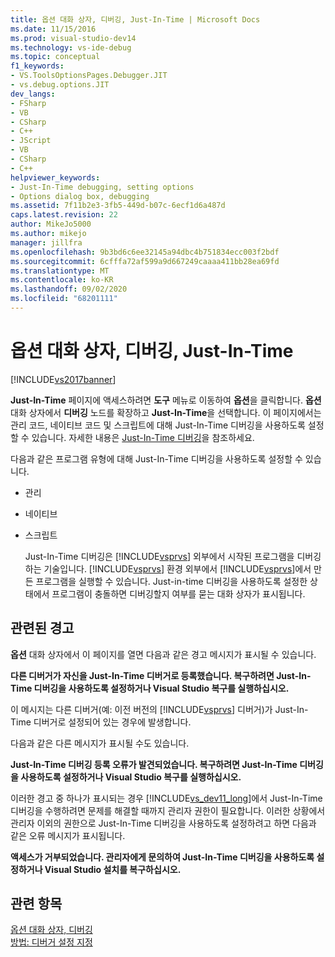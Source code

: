 ```yaml
---
title: 옵션 대화 상자, 디버깅, Just-In-Time | Microsoft Docs
ms.date: 11/15/2016
ms.prod: visual-studio-dev14
ms.technology: vs-ide-debug
ms.topic: conceptual
f1_keywords:
- VS.ToolsOptionsPages.Debugger.JIT
- vs.debug.options.JIT
dev_langs:
- FSharp
- VB
- CSharp
- C++
- JScript
- VB
- CSharp
- C++
helpviewer_keywords:
- Just-In-Time debugging, setting options
- Options dialog box, debugging
ms.assetid: 7f11b2e3-3fb5-449d-b07c-6ecf1d6a487d
caps.latest.revision: 22
author: MikeJo5000
ms.author: mikejo
manager: jillfra
ms.openlocfilehash: 9b3bd6c6ee32145a94dbc4b751834ecc003f2bdf
ms.sourcegitcommit: 6cfffa72af599a9d667249caaaa411bb28ea69fd
ms.translationtype: MT
ms.contentlocale: ko-KR
ms.lasthandoff: 09/02/2020
ms.locfileid: "68201111"
---
```

# <a name="just-in-time-debugging-options-dialog-box"></a>옵션 대화 상자, 디버깅, Just-In-Time
[!INCLUDE[vs2017banner](../includes/vs2017banner.md)]

**Just-In-Time** 페이지에 액세스하려면 **도구** 메뉴로 이동하여 **옵션**을 클릭합니다. **옵션** 대화 상자에서 **디버깅** 노드를 확장하고 **Just-In-Time**을 선택합니다. 이 페이지에서는 관리 코드, 네이티브 코드 및 스크립트에 대해 Just-In-Time 디버깅을 사용하도록 설정할 수 있습니다. 자세한 내용은 [Just-In-Time 디버깅](../debugger/just-in-time-debugging-in-visual-studio.md)을 참조하세요.  
  
 다음과 같은 프로그램 유형에 대해 Just-In-Time 디버깅을 사용하도록 설정할 수 있습니다.  
  
- 관리  
  
- 네이티브  
  
- 스크립트  
  
  Just-In-Time 디버깅은 [!INCLUDE[vsprvs](../includes/vsprvs-md.md)] 외부에서 시작된 프로그램을 디버깅하는 기술입니다. [!INCLUDE[vsprvs](../includes/vsprvs-md.md)] 환경 외부에서 [!INCLUDE[vsprvs](../includes/vsprvs-md.md)]에서 만든 프로그램을 실행할 수 있습니다. Just-in-time 디버깅을 사용하도록 설정한 상태에서 프로그램이 충돌하면 디버깅할지 여부를 묻는 대화 상자가 표시됩니다.  
  
## <a name="associated-warnings"></a>관련된 경고  
 **옵션** 대화 상자에서 이 페이지를 열면 다음과 같은 경고 메시지가 표시될 수 있습니다.  
  
 **다른 디버거가 자신을 Just-In-Time 디버거로 등록했습니다. 복구하려면 Just-In-Time 디버깅을 사용하도록 설정하거나 Visual Studio 복구를 실행하십시오.**  
  
 이 메시지는 다른 디버거(예: 이전 버전의 [!INCLUDE[vsprvs](../includes/vsprvs-md.md)] 디버거)가 Just-In-Time 디버거로 설정되어 있는 경우에 발생합니다.  
  
 다음과 같은 다른 메시지가 표시될 수도 있습니다.  
  
 **Just-In-Time 디버깅 등록 오류가 발견되었습니다. 복구하려면 Just-In-Time 디버깅을 사용하도록 설정하거나 Visual Studio 복구를 실행하십시오.**  
  
 이러한 경고 중 하나가 표시되는 경우 [!INCLUDE[vs_dev11_long](../includes/vs-dev11-long-md.md)]에서 Just-In-Time 디버깅을 수행하려면 문제를 해결할 때까지 관리자 권한이 필요합니다. 이러한 상황에서 관리자 이외의 권한으로 Just-In-Time 디버깅을 사용하도록 설정하려고 하면 다음과 같은 오류 메시지가 표시됩니다.  
  
 **액세스가 거부되었습니다. 관리자에게 문의하여 Just-In-Time 디버깅을 사용하도록 설정하거나 Visual Studio 설치를 복구하십시오.**  
  
## <a name="see-also"></a>관련 항목  
 [옵션 대화 상자, 디버깅](../debugger/debugging-options-dialog-box.md)   
 [방법: 디버거 설정 지정](../debugger/how-to-specify-debugger-settings.md)
